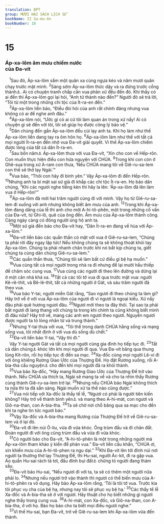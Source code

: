 ```yaml
---
translation: BPT
group: MƯƠI HAI SÁCH LỊCH SỬ
bookName: II Sa-mu-ên 
bookNumber: 10
---
```


<div class="title"><h1>15</h1><h3>Áp-xa-lôm âm mưu chiếm nước<br/>của Đa-vít</h3></div>
<span class="verse 2sa_15_1"> <sup>1</sup>Sau đó, Áp-xa-lôm sắm một quân xa cùng ngựa kéo và năm mươi quân chạy trước mặt mình.</span>
<span class="verse 2sa_15_2"><sup>2</sup>Sáng sớm Áp-xa-lôm thức dậy và ra đứng trước cổng thành<a data-toggle="tooltip" data-placement="bottom" title="Đây là nơi dân chúng đến lo việc thông thường. Đó cũng là nơi dùng làm toà án xử các vụ kiện tụng.">⚓</a>. Ai có chuyện tranh chấp cần vua phân xử đều đến đó. Khi thấy có ai đến thì Áp-xa-lôm gọi lại hỏi, “Anh từ thành nào đến?” Người đó sẽ trả lời, “Tôi từ một trong những chi tộc của Ít-ra-en đến.”<br/></span>
<span class="verse 2sa_15_3"> <sup>3</sup>Áp-xa-lôm liền bảo, “Điều đòi hỏi của anh rất chính đáng nhưng vua không có ai để nghe anh đâu.”<br/></span>
<span class="verse 2sa_15_4"> <sup>4</sup>Áp-xa-lôm nói, “Ước gì có ai cử tôi làm quan án trong xứ nầy! Ai có chuyện gì sẽ đến với tôi, tôi sẽ giúp họ được công lý bảo vệ.”<br/></span>
<span class="verse 2sa_15_5"> <sup>5</sup>Dân chúng đến gần Áp-xa-lôm đều cúi lạy anh ta. Khi họ làm như thế Áp-xa-lôm liền dang tay ra ôm hôn họ.</span>
<span class="verse 2sa_15_6"><sup>6</sup>Áp-xa-lôm làm như thế với tất cả mọi người Ít-ra-en đến nhờ vua Đa-vít giải quyết. Vì thế Áp-xa-lôm chiếm được lòng của tất cả dân Ít-ra-en.<br/></span>
<span class="verse 2sa_15_7"> <sup>7</sup>Sau bốn năm<a data-toggle="tooltip" data-placement="bottom" title="Dựa theo các bản cổ. Bản Hê-bơ-rơ tiêu chuẩn ghi, “bốn mươi năm.”">⚓</a> Áp-xa-lôm thưa với vua Đa-vít, “Xin cho con về Hếp-rôn. Con muốn thực hiện điều con hứa nguyện với CHÚA.</span>
<span class="verse 2sa_15_8"><sup>8</sup>Trong khi con còn ở Ghê-sua trong xứ A-ram con thưa, ‘Nếu CHÚA mang tôi về Giê-ru-sa-lem con thề sẽ thờ lạy Ngài.’”<br/></span>
<span class="verse 2sa_15_9"> <sup>9</sup>Vua bảo, “Thôi con hãy đi bình yên.” Vậy Áp-xa-lôm đi đến Hếp-rôn.</span>
<span class="verse 2sa_15_10"><sup>10</sup>Nhưng anh ta bí mật sai sứ giả đi khắp các chi tộc Ít-ra-en. Họ bảo dân chúng, “Khi các ngươi nghe tiếng kèn thì hãy la lên: ‘Áp-xa-lôm đã lên làm vua ở Hếp-rôn!’”<br/></span>
<span class="verse 2sa_15_11"> <sup>11</sup>Áp-xa-lôm đã mời hai trăm người cùng đi với mình. Vậy họ từ Giê-ru-sa-lem đi xuống với anh nhưng không biết âm mưu của anh.</span>
<span class="verse 2sa_15_12"><sup>12</sup>Trong khi Áp-xa-lôm đang dâng của lễ thì anh cho mời A-hi-tô-phên, một trong những cố vấn của Đa-vít, từ Ghi-lô, quê của ông đến. Âm mưu của Áp-xa-lôm thành công. Càng ngày càng có đông người ủng hộ anh ta.<br/></span>
<span class="verse 2sa_15_13"> <sup>13</sup>Một sứ giả đến báo cho Đa-vít hay, “Dân Ít-ra-en đang về hùa với Áp-xa-lôm.”<br/></span>
<span class="verse 2sa_15_14"> <sup>14</sup>Đa-vít liền bảo các quần thần có mặt với vua ở Giê-ru-sa-lem, “Chúng ta phải rời đây ngay lập tức! Nếu không chúng ta sẽ không thoát khỏi tay Áp-xa-lôm. Chúng ta phải nhanh chân trước khi nó bắt kịp chúng ta, giết chúng ta cùng dân chúng Giê-ru-sa-lem.”<br/></span>
<span class="verse 2sa_15_15"> <sup>15</sup>Các quần thần thưa, “Chúng tôi sẽ làm bất cứ điều gì bệ hạ muốn.”<br/></span>
<span class="verse 2sa_15_16"> <sup>16</sup>Vua cùng tất cả mọi người trong nhà ra đi nhưng để lại mười hầu thiếp để chăm sóc cung vua.</span>
<span class="verse 2sa_15_17"><sup>17</sup>Vua cùng các người đi theo lên đường và dừng lại ở một căn nhà khá xa.</span>
<span class="verse 2sa_15_18"><sup>18</sup>Tất cả các tôi tớ vua đi qua trước mặt vua: người Kê-rê-thít, và Bê-lê-thít, tất cả những người ở Gát, và sáu trăm người đã theo vua.<br/></span>
<span class="verse 2sa_15_19"> <sup>19</sup>Vua bảo Y-tai, người miền Gát rằng, “Sao ngươi đi theo chúng ta làm gì? Hãy trở về ở với vua Áp-xa-lôm của ngươi đi vì ngươi là ngoại kiều. Xứ nầy đâu phải quê hương ngươi đâu.</span>
<span class="verse 2sa_15_20"><sup>20</sup>Ngươi mới theo ta đây thôi. Tại sao ta phải bắt ngươi đi lang thang với chúng ta trong khi chính ta cũng không biết mình đi đâu nữa? Hãy trở về, mang các anh em ngươi theo ngươi. Nguyền ngươi được người ta tỏ lòng nhân từ và trung thành.”<br/></span>
<span class="verse 2sa_15_21"> <sup>21</sup>Nhưng Y-tai thưa với vua, “Tôi thề trong danh CHÚA hằng sống và mạng sống vua, tôi nhất định ở với vua dù sống dù chết.”<br/></span>
<span class="verse 2sa_15_22"> <sup>22</sup>Đa-vít liền bảo Y-tai, “Vậy thì đi.”<br/> Vậy Y-tai người Gát và tất cả mọi người cùng gia đình họ tiếp tục đi.</span>
<span class="verse 2sa_15_23"><sup>23</sup>Tất cả dân chúng<a data-toggle="tooltip" data-placement="bottom" title="Nguyên văn, “cả nước.”">⚓</a> khóc lớn khi mọi người đi qua. Vua Đa-vít băng qua thung lũng Kít-rôn, rồi họ tiếp tục đi đến sa mạc.</span>
<span class="verse 2sa_15_24"><sup>24</sup>Xa-đốc cùng mọi người Lê-vi đi với ông khiêng Rương Giao Ước của Thượng Đế. Họ đặt Rương xuống, rồi A-bia-tha cầu nguyện<a data-toggle="tooltip" data-placement="bottom" title="Nguyên văn, “tiến lên.” Đây có thể nghĩa là “đốt hương,” hay “dâng sinh tế.” Ngoài ra cũng có nghĩa là A-bia-tha đứng cạnh Rương Giao Ước cho đến khi mọi người đã đi qua.">⚓</a> cho đến khi mọi người đã ra khỏi thành.<br/></span>
<span class="verse 2sa_15_25"> <sup>25</sup>Vua bảo Xa-đốc, “Hãy mang Rương Giao Ước của Thượng Đế trở vào thành. Nếu CHÚA ưa thích ta, Ngài sẽ mang ta về và cho ta nhìn thấy Rương cùng thành Giê-ru-sa-lem trở lại.</span>
<span class="verse 2sa_15_26"><sup>26</sup>Nhưng nếu CHÚA bảo Ngài không thích ta nữa thì ta đã sẵn sàng. Ngài muốn xử ta thế nào cũng được.”<br/></span>
<span class="verse 2sa_15_27"> <sup>27</sup>Vua nói tiếp với Xa-đốc là thầy tế lễ, “Ngươi có phải là người tiên kiến không? Hãy trở về thành bình yên<a data-toggle="tooltip" data-placement="bottom" title="Hay “Ngươi thấy không, ngươi phải trở về thành bình yên.”">⚓</a> và mang theo A-hi-mát, con ngươi và Giô-na-than, con A-bia-tha.</span>
<span class="verse 2sa_15_28"><sup>28</sup>Ta sẽ chờ nơi chỗ băng qua sa mạc cho đến khi ta nghe tin tức ngươi báo.”<br/></span>
<span class="verse 2sa_15_29"> <sup>29</sup>Vậy Xa-đốc và A-bia-tha mang Rương của Thượng Đế trở về Giê-ru-sa-lem và ở lại đó.<br/></span>
<span class="verse 2sa_15_30"> <sup>30</sup>Đa-vít đi lên núi Ô-liu, vừa đi vừa khóc. Ông trùm đầu và đi chân đất. Đoàn người đi với ông cũng trùm đầu và vừa đi vừa khóc.<br/></span>
<span class="verse 2sa_15_31"> <sup>31</sup>Có người báo cho Đa-vít, “A-hi-tô-phên là một trong những người mà Áp-xa-lôm tham khảo ý kiến để phản vua.” Đa-vít liền cầu khẩn, “CHÚA ơi, xin khiến mưu của A-hi-tô-phen ra ngu dại.”</span>
<span class="verse 2sa_15_32"><sup>32</sup>Khi Đa-vít lên tới đỉnh núi nơi người ta thường thờ lạy Thượng Đế, thì Hu-sai, người Ác-kít, đi ra gặp vua. Áo quần Hu-sai rách tả tơi, đầu đính bụi đất<a data-toggle="tooltip" data-placement="bottom" title="Chứng tỏ ông ta rất buồn bực.">⚓</a> chứng tỏ người đang thảm sầu.<br/></span>
<span class="verse 2sa_15_33"> <sup>33</sup>Đa-vít bảo Hu-sai, “Nếu ngươi đi với ta, ta sẽ có thêm một người nữa phải lo.</span>
<span class="verse 2sa_15_34"><sup>34</sup>Nhưng nếu ngươi trở vào thành thì ngươi có thể biến mưu của A-hi-tô-phên ra vô dụng. Hãy bảo Áp-xa-lôm rằng, ‘Tôi là tôi tớ vua. Trước kia tôi phục vụ cha của bệ hạ, nhưng nay tôi sẽ phục vụ bệ hạ.’</span>
<span class="verse 2sa_15_35"><sup>35</sup>Các thầy tế lễ Xa-đốc và A-bia-tha sẽ ở với ngươi. Hãy thuật cho họ biết những gì ngươi nghe thấy trong cung vua.</span>
<span class="verse 2sa_15_36"><sup>36</sup>A-hi-mát, con Xa-đốc, và Giô-na-than, con A-bia-tha, ở với họ. Bảo họ báo cho ta biết mọi điều ngươi nghe.”<br/></span>
<span class="verse 2sa_15_37"> <sup>37</sup>Vì thế Hu-sai, bạn Đa-vít, trở về Giê-ru-sa-lem khi Áp-xa-lôm vừa đến thành.<br/></span>
